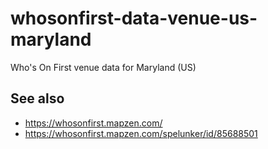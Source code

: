 # whosonfirst-data-venue-us-maryland

Who's On First venue data for Maryland (US)

## See also

* https://whosonfirst.mapzen.com/
* https://whosonfirst.mapzen.com/spelunker/id/85688501
